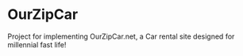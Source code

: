 # OurZipCar
Project for implementing OurZipCar.net, a Car rental site designed for millennial fast life!
